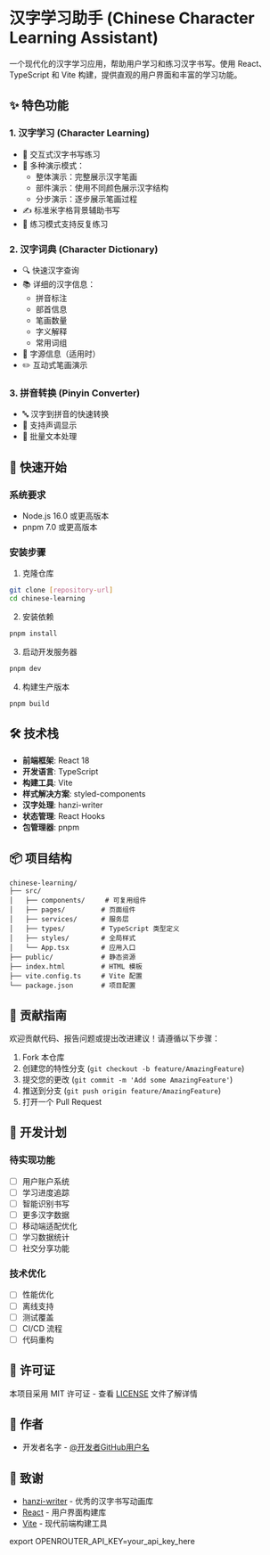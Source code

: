 # 汉字学习助手 (Chinese Character Learning Assistant)

一个现代化的汉字学习应用，帮助用户学习和练习汉字书写。使用 React、TypeScript 和 Vite 构建，提供直观的用户界面和丰富的学习功能。

## ✨ 特色功能

### 1. 汉字学习 (Character Learning)
- 📝 交互式汉字书写练习
- 🎯 多种演示模式：
  - 整体演示：完整展示汉字笔画
  - 部件演示：使用不同颜色展示汉字结构
  - 分步演示：逐步展示笔画过程
- ✍️ 标准米字格背景辅助书写
- 🔄 练习模式支持反复练习

### 2. 汉字词典 (Character Dictionary)
- 🔍 快速汉字查询
- 📚 详细的汉字信息：
  - 拼音标注
  - 部首信息
  - 笔画数量
  - 字义解释
  - 常用词组
- 📖 字源信息（适用时）
- ✏️ 互动式笔画演示

### 3. 拼音转换 (Pinyin Converter)
- 🔤 汉字到拼音的快速转换
- 🎵 支持声调显示
- 📝 批量文本处理

## 🚀 快速开始

### 系统要求
- Node.js 16.0 或更高版本
- pnpm 7.0 或更高版本

### 安装步骤

1. 克隆仓库
```bash
git clone [repository-url]
cd chinese-learning
```

2. 安装依赖
```bash
pnpm install
```

3. 启动开发服务器
```bash
pnpm dev
```

4. 构建生产版本
```bash
pnpm build
```

## 🛠️ 技术栈

- **前端框架**: React 18
- **开发语言**: TypeScript
- **构建工具**: Vite
- **样式解决方案**: styled-components
- **汉字处理**: hanzi-writer
- **状态管理**: React Hooks
- **包管理器**: pnpm

## 📦 项目结构

```
chinese-learning/
├── src/
│   ├── components/     # 可复用组件
│   ├── pages/         # 页面组件
│   ├── services/      # 服务层
│   ├── types/         # TypeScript 类型定义
│   ├── styles/        # 全局样式
│   └── App.tsx        # 应用入口
├── public/            # 静态资源
├── index.html         # HTML 模板
├── vite.config.ts     # Vite 配置
└── package.json       # 项目配置
```

## 🤝 贡献指南

欢迎贡献代码、报告问题或提出改进建议！请遵循以下步骤：

1. Fork 本仓库
2. 创建您的特性分支 (`git checkout -b feature/AmazingFeature`)
3. 提交您的更改 (`git commit -m 'Add some AmazingFeature'`)
4. 推送到分支 (`git push origin feature/AmazingFeature`)
5. 打开一个 Pull Request

## 📝 开发计划

### 待实现功能
- [ ] 用户账户系统
- [ ] 学习进度追踪
- [ ] 智能识别书写
- [ ] 更多汉字数据
- [ ] 移动端适配优化
- [ ] 学习数据统计
- [ ] 社交分享功能

### 技术优化
- [ ] 性能优化
- [ ] 离线支持
- [ ] 测试覆盖
- [ ] CI/CD 流程
- [ ] 代码重构

## 📄 许可证

本项目采用 MIT 许可证 - 查看 [LICENSE](LICENSE) 文件了解详情

## 👥 作者

- 开发者名字 - [@开发者GitHub用户名](https://github.com/username)

## 🙏 致谢

- [hanzi-writer](https://github.com/chanind/hanzi-writer) - 优秀的汉字书写动画库
- [React](https://reactjs.org/) - 用户界面构建库
- [Vite](https://vitejs.dev/) - 现代前端构建工具

export OPENROUTER_API_KEY=your_api_key_here